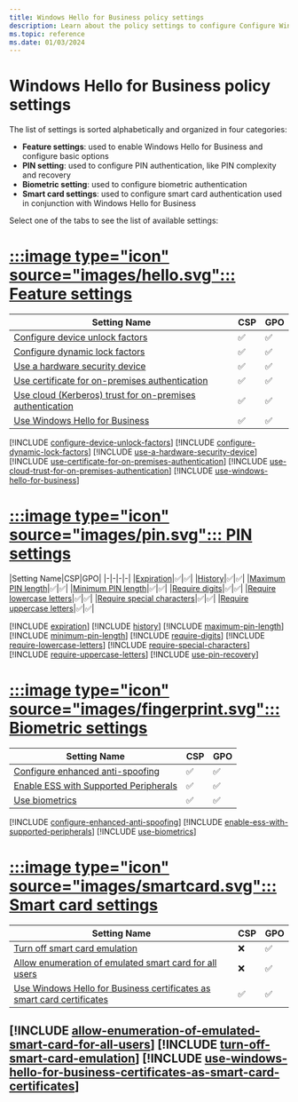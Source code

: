 ```yaml
---
title: Windows Hello for Business policy settings
description: Learn about the policy settings to configure Configure Windows Hello for Business.
ms.topic: reference
ms.date: 01/03/2024
---
```


# Windows Hello for Business policy settings

The list of settings is sorted alphabetically and organized in four categories:

- **Feature settings**: used to enable Windows Hello for Business and configure basic options
- **PIN setting**: used to configure PIN authentication, like PIN complexity and recovery
- **Biometric setting**: used to configure biometric authentication
- **Smart card settings**: used to configure smart card authentication used in conjunction with Windows Hello for Business

Select one of the tabs to see the list of available settings:

# [:::image type="icon" source="images/hello.svg"::: **Feature settings**](#tab/feature)

|Setting Name|CSP|GPO|
|-|-|-|
|[Configure device unlock factors](#configure-device-unlock-factors)|✅|✅|
|[Configure dynamic lock factors](#configure-dynamic-lock-factors)|✅|✅|
|[Use a hardware security device](#use-a-hardware-security-device)|✅|✅|
|[Use certificate for on-premises authentication](#use-certificate-for-on-premises-authentication)|✅|✅|
|[Use cloud (Kerberos) trust for on-premises authentication](#use-cloud-trust-for-on-premises-authentication)|✅|✅|
|[Use Windows Hello for Business](#use-windows-hello-for-business)|✅|✅|

[!INCLUDE [configure-device-unlock-factors](includes/configure-device-unlock-factors.md)]
[!INCLUDE [configure-dynamic-lock-factors](includes/configure-dynamic-lock-factors.md)]
[!INCLUDE [use-a-hardware-security-device](includes/use-a-hardware-security-device.md)]
[!INCLUDE [use-certificate-for-on-premises-authentication](includes/use-certificate-for-on-premises-authentication.md)]
[!INCLUDE [use-cloud-trust-for-on-premises-authentication](includes/use-cloud-trust-for-on-premises-authentication.md)]
[!INCLUDE [use-windows-hello-for-business](includes/use-windows-hello-for-business.md)]

# [:::image type="icon" source="images/pin.svg"::: **PIN settings**](#tab/pin)

|Setting Name|CSP|GPO|
|-|-|-|-|
|[Expiration](#expiration)|✅|✅|
|[History](#history)|✅|✅|
|[Maximum PIN length](#maximum-pin-length)|✅|✅|
|[Minimum PIN length](#minimum-pin-length)|✅|✅|
|[Require digits](#require-digits)|✅|✅|
|[Require lowercase letters](#require-lowercase-letters)|✅|✅|
|[Require special characters](#require-special-characters)|✅|✅|
|[Require uppercase letters](#require-uppercase-letters)|✅|✅|

[!INCLUDE [expiration](includes/expiration.md)]
[!INCLUDE [history](includes/history.md)]
[!INCLUDE [maximum-pin-length](includes/maximum-pin-length.md)]
[!INCLUDE [minimum-pin-length](includes/minimum-pin-length.md)]
[!INCLUDE [require-digits](includes/require-digits.md)]
[!INCLUDE [require-lowercase-letters](includes/require-lowercase-letters.md)]
[!INCLUDE [require-special-characters](includes/require-special-characters.md)]
[!INCLUDE [require-uppercase-letters](includes/require-uppercase-letters.md)]
[!INCLUDE [use-pin-recovery](includes/use-pin-recovery.md)]

# [:::image type="icon" source="images/fingerprint.svg"::: **Biometric settings**](#tab/bio)

|Setting Name|CSP|GPO|
|-|-|-|
|[Configure enhanced anti-spoofing](#configure-enhanced-anti-spoofing)|✅|✅|
|[Enable ESS with Supported Peripherals](#enable-ess-with-supported-peripherals)|✅|✅|
|[Use biometrics](#use-biometrics)|✅|✅|

[!INCLUDE [configure-enhanced-anti-spoofing](includes/configure-enhanced-anti-spoofing.md)]
[!INCLUDE [enable-ess-with-supported-peripherals](includes/enable-ess-with-supported-peripherals.md)]
[!INCLUDE [use-biometrics](includes/use-biometrics.md)]


# [:::image type="icon" source="images/smartcard.svg"::: **Smart card settings**](#tab/smartcard)

|Setting Name|CSP|GPO|
|-|-|-|
|[Turn off smart card emulation](#turn-off-smart-card-emulation)|❌|✅|
|[Allow enumeration of emulated smart card for all users](#allow-enumeration-of-emulated-smart-card-for-all-users)|❌|✅|
|[Use Windows Hello for Business certificates as smart card certificates](#use-windows-hello-for-business-certificates-as-smart-card-certificates)|✅|✅|


[!INCLUDE [allow-enumeration-of-emulated-smart-card-for-all-users](includes/allow-enumeration-of-emulated-smart-card-for-all-users.md)]
[!INCLUDE [turn-off-smart-card-emulation](includes/turn-off-smart-card-emulation.md)]
[!INCLUDE [use-windows-hello-for-business-certificates-as-smart-card-certificates](includes/use-windows-hello-for-business-certificates-as-smart-card-certificates.md)]
---
